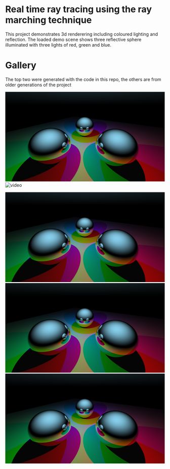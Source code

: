 # Real time ray tracing using the ray marching technique

This project demonstrates 3d renderering including coloured lighting and reflection.
The loaded demo scene shows three reflective sphere illuminated with three lights of red, green and blue.

# Gallery

The top two were generated with the code in this repo, the others are from older generations of the project

![image](image1.png)
![video](video1.png)


![image](image1.png)
![image](image1.png)
![image](image1.png)